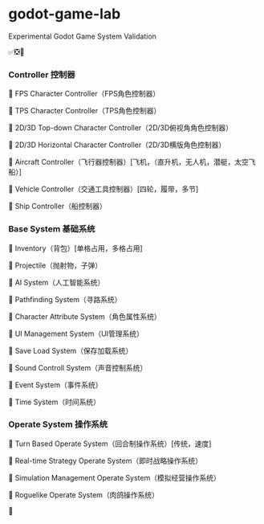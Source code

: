 # godot-game-lab
Experimental Godot Game System Validation

✅❎🔳​

### Controller 控制器

🔳 FPS Character Controller（FPS角色控制器）

🔳 TPS Character Controller（TPS角色控制器）

🔳 2D/3D Top-down Character Controller（2D/3D俯视角角色控制器）

🔳 2D/3D Horizontal Character Controller（2D/3D横版角色控制器）

🔳 Aircraft Controller（飞行器控制器）[飞机，（直升机，无人机，潜艇，太空飞船）]

🔳 Vehicle Controller（交通工具控制器）[四轮，履带，多节]

🔳 Ship Controller（船控制器）



### Base System 基础系统

🔳 Inventory（背包）[单格占用，多格占用]

🔳 Projectile（抛射物，子弹）

🔳 AI System（人工智能系统）

🔳 Pathfinding System（寻路系统）

🔳 Character Attribute System（角色属性系统）

🔳 UI Management System（UI管理系统）

🔳 Save Load System（保存加载系统）

🔳 Sound Controll System（声音控制系统）

🔳 Event System（事件系统）

🔳 Time System（时间系统）



### Operate System 操作系统

🔳 Turn Based Operate System（回合制操作系统）[传统，速度]

🔳 Real-time Strategy Operate System（即时战略操作系统）

🔳 Simulation Management Operate System（模拟经营操作系统）

🔳 Roguelike Operate System（肉鸽操作系统）

🔳 
